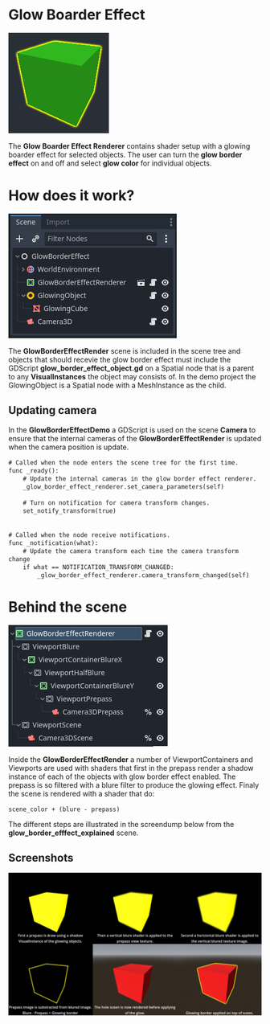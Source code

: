 # Glow Boarder Effect

![Glow Border Effect](screenshots/icon.png)

The **Glow Boarder Effect Renderer** contains shader setup with a glowing boarder effect for selected objects.
The user can turn the **glow border effect** on and off and select **glow color** for individual objects.

# How does it work?
![Glow Border Effect Demo Scene](screenshots/glow_border_effect_demo_scene.PNG)

The **GlowBorderEffectRender** scene is included in the scene tree and objects that should recevie the glow border effect
must include the GDScript **glow_border_effect_object.gd** on a Spatial node that is a parent to any **VisualInstances** the object
may consists of. In the demo project the GlowingObject is a Spatial node with a MeshInstance as the child.

## Updating camera

In the **GlowBorderEffectDemo** a GDScript is used on the scene **Camera** to ensure that the internal cameras
of the **GlowBorderEffectRender** is updated when the camera position is update.

```GDScript
# Called when the node enters the scene tree for the first time.
func _ready():
	# Update the internal cameras in the glow border effect renderer.
	_glow_border_effect_renderer.set_camera_parameters(self)
	
	# Turn on notification for camera transform changes.
	set_notify_transform(true)


# Called when the node receive notifications.
func _notification(what):
	# Update the camera transform each time the camera transform change
	if what == NOTIFICATION_TRANSFORM_CHANGED:
		_glow_border_effect_renderer.camera_transform_changed(self)
```


# Behind the scene
![Glow Boarder Effect Internal Scene](screenshots/glow_border_effect_internal_scene.PNG)

Inside the **GlowBorderEffectRender** a number of ViewportContainers and Viewports are used with shaders that
first in the prepass render a shadow instance of each of the objects with glow border effect enabled. The 
prepass is so filtered with a blure filter to produce the glowing effect. Finaly the scene is rendered with a
shader that do:
```
scene_color + (blure - prepass)
```

The different steps are illustrated in the screendump below from the **glow_border_efffect_explained** scene.

## Screenshots

![Glow Boarder Effect Explained](screenshots/glow_border_effect_explained.PNG)

